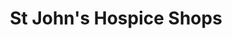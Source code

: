 ---
title: "St John's Hospice Shops"
url: /lancaster/st-johns-hospice-shops/
shop: Gebrauchtwaren
---